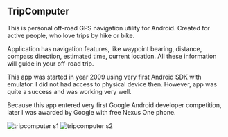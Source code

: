 ## TripComputer

This is personal off-road GPS navigation utility for Android.
Created for active people, who love trips by hike or bike.

Application has navigation features, like waypoint bearing, distance, compass direction, estimated time, current location. All these information will guide in your off-road trip.

This app was started in year 2009 using very first Android SDK with emulator. I did not had access to physical device then. However, app was quite a success and was working very well.

Because this app entered very first Google Android developer competition, later I was awarded by Google with free Nexus One phone.


![tripcomputer s1](https://user-images.githubusercontent.com/3949132/176725513-a5f40954-99a0-4dad-a996-6f22f4c2e08a.jpg)
![tripcomputer s2](https://user-images.githubusercontent.com/3949132/176725541-e267f0d9-9765-436b-a60b-cb1d067963f5.jpg)
